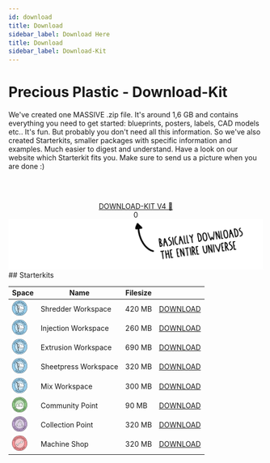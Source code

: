```yaml
---
id: download
title: Download
sidebar_label: Download Here
title: Download
sidebar_label: Download-Kit
---
```


<style>
:root {
  --highlight: #e1e1e1;
  --links: rgb(131, 206, 235);
  --hover: rgb(131, 206, 235);
}
</style>

# Precious Plastic - Download-Kit

We've created one MASSIVE .zip file. It's around 1,6 GB and contains everything you need to get started: blueprints, posters, labels, CAD models etc..
It's fun. But probably you don't need all this information. So we've also created Starterkits, smaller packages with specific information and examples. Much easier to digest and understand. Have a look on our website which Starterkit fits you. Make sure to send us a picture when you are done :)


<br><br>
<center>
<a class="downloadButton" href="https://cutt.ly/precious-plastic-kit">DOWNLOAD-KIT V4 🤙</a><br>
<span align="center" class="downloadCount loading">0</span>
</center>
<img src="assets/download/arrow.png"/>
<br>
## Starterkits

|  Space  | Name       | Filesize  ||
|---|----------------|--------|--------|
| <img src="assets/universe/badge-workspace.png" width="30"/>| Shredder Workspace |  420 MB  | <a class="smalldownloadButton" href="https://cutt.ly/starterkit-shredder">DOWNLOAD</a> |
| <img src="assets/universe/badge-workspace.png" width="30"/>| Injection Workspace  | 260 MB        | <a class="smalldownloadButton" href="https://cutt.ly/starterkit-injection">DOWNLOAD</a>   |
| <img src="assets/universe/badge-workspace.png" width="30"/>| Extrusion Workspace  | 690 MB       | <a class="smalldownloadButton" href="https://cutt.ly/starterkit-extrusion">DOWNLOAD</a>   |
| <img src="assets/universe/badge-workspace.png" width="30"/>| Sheetpress Workspace | 320 MB        | <a class="smalldownloadButton" href="https://cutt.ly/starterkit-sheetpress">DOWNLOAD</a>    |
| <img src="assets/universe/badge-workspace.png" width="30"/>| Mix Workspace | 300 MB       | <a class="smalldownloadButton" href="https://cutt.ly/starterkit-mix">DOWNLOAD</a>    |
| <img src="assets/universe/badge-community-point.png" width="30"/>| Community Point | 90 MB         | <a class="smalldownloadButton" href="https://cutt.ly/starterkit-community">DOWNLOAD</a>    |
| <img src="assets/universe/badge-collection-point.png" width="30"/>| Collection Point | 320 MB       | <a class="smalldownloadButton" href="https://cutt.ly/starterkit-collection">DOWNLOAD</a>     |
| <img src="assets/universe/badge-machine-shop.png" width="30"/>| Machine Shop | 320 MB           | <a class="smalldownloadButton" href="https://cutt.ly/starterkit-machine">DOWNLOAD</a>     |
